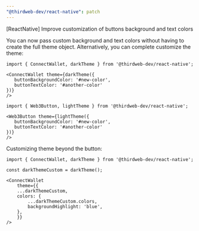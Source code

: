 ```yaml
---
"@thirdweb-dev/react-native": patch
---
```


[ReactNative] Improve customization of buttons background and text colors

You can now pass custom background and text colors without having to create the full theme object. Alternatively, you can complete customize the theme:

```ConnectWallet button
import { ConnectWallet, darkTheme } from '@thirdweb-dev/react-native';

<ConnectWallet theme={darkTheme({
   buttonBackgroundColor: '#new-color',
   buttonTextColor: '#another-color'
})}
/>
```

```Web3Button
import { Web3Button, lightTheme } from '@thirdweb-dev/react-native';

<Web3Button theme={lightTheme({
   buttonBackgroundColor: '#new-color',
   buttonTextColor: '#another-color'
})}
/>
```

Customizing theme beyond the button:

```ConnectWallet button
import { ConnectWallet, darkTheme } from '@thirdweb-dev/react-native';

const darkThemeCustom = darkTheme();

<ConnectWallet
    theme={{
    ...darkThemeCustom,
    colors: {
        ...darkThemeCustom.colors,
        backgroundHighlight: 'blue',
    },
    }}
/>
```
